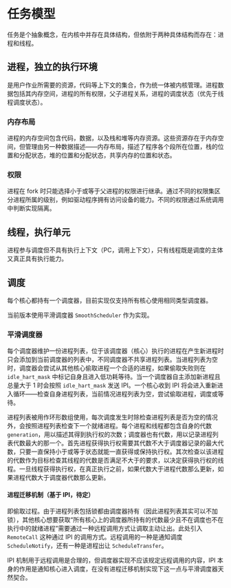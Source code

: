# 任务模型

任务是个抽象概念，在内核中并存在具体结构，但依附于两种具体结构而存在：进程和线程。

## 进程，独立的执行环境

是用户作业所需要的资源，代码等上下文的集合，作为统一体被内核管理。进程数据包括其内存空间，进程的所有权限，父子进程关系，进程的调度状态（优先于线程调度状态）。

### 内存布局

进程的内存空间包含代码，数据，以及栈和堆等内存资源。这些资源存在于内存空间，但管理由另一种数据描述——内存布局，描述了程序各个段所在位置，栈的位置和分配状态，堆的位置和分配状态，共享内存的位置和状态。

### 权限

进程在 fork 时只能选择小于或等于父进程的权限进行继承。通过不同的权限集区分进程所属的级别，例如驱动程序拥有访问设备的能力。不同的权限通过系统调用中判断实现隔离。

## 线程，执行单元

进程参与调度但不具有执行上下文（PC，调用上下文），只有线程既是调度的主体又真正具有执行能力。

## 调度

每个核心都持有一个调度器，目前实现仅支持所有核心使用相同类型调度器。

当前版本使用平滑调度器 `SmoothScheduler` 作为实现。

### 平滑调度器

每个调度器维护一份进程列表，位于该调度器（核心）执行的进程在产生新进程时只会添加到当前调度器的列表中，不同调度器不共享进程列表。当进程列表为空时，调度器会尝试从其他核心偷取进程一个合适的进程，如果偷取失败则在 `idle_hart_mask` 中标记自身且进入低功耗等待。当一个调度器自主添加新进程且总量大于 1 时会按照 `idle_hart_mask` 发送 IPI。一个核心收到 IPI 将会进入重新进入循环——检查自身进程列表，当前情况进程列表为空，尝试偷取进程，调度或等待。

进程列表被用作环形数组使用，每次调度发生时除检查进程列表是否为空的情况外，会按照进程列表检查下一个就绪进程。每个进程和线程都包含自身的代数 `generation`，用以描述其得到执行权的次数；调度器也有代数，用以记录进程列表代数最大的那一个。首先进程获得执行权需要其代数不大于调度器记录的最大代数，只要一直保持小于或等于状态就能一直获得或保持执行权。其次检查以该进程的代数作为目标检查其线程的代数是否满足不大于的要求，以决定获得执行权的线程。一旦线程获得执行权，在真正执行之前，如果代数大于进程代数那么更新，如果进程代数大于调度器代数那么更新。

#### 进程迁移机制（基于 IPI，待定）

即偷取过程。由于进程列表包括锁都由调度器持有（因此进程列表其实可以不加锁），其他核心想要获取“所有核心上的调度器所持有的代数最少且不在调度也不在执行中的就绪进程”需要通过一种远程调用方式让调取主动让出。此处引入 `RemoteCall` 这种通过 IPI 的调用方式。远程调用的一种是通知调度 `ScheduleNotify`，还有一种是进程出让 `ScheduleTransfer`。

IPI 机制用于远程调用是合理的，但调度器实现不应该规定远程调用的内容，IPI 本身的作用是通知核心进入调度，在没有进程迁移机制实现下这一点与平滑调度器天然契合。
